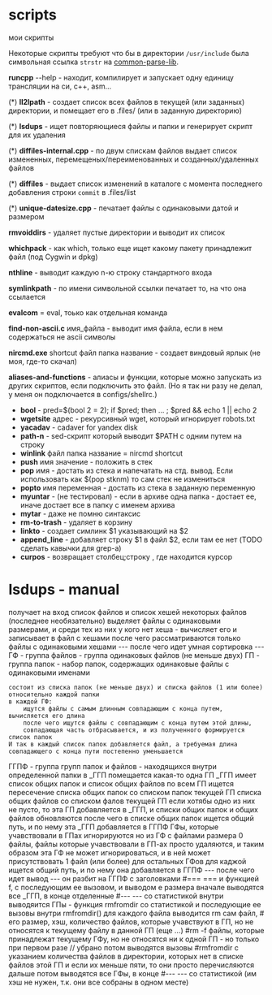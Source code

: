 # scripts

мои скрипты

Некоторые скрипты требуют что бы в директории `/usr/include` была символьная ссылка `strstr` на [common-parse-lib](https://github.com/FeelUsM/common-parse-lib).

**runcpp** --help  - находит, компилирует и запускает одну единицу трансляции на си, c++, asm...

(*) **ll2lpath**  - создает список всех файлов в текущей (или заданных) директории, и помещает его в .files/ (или в заданную директорию)

(*) **lsdups**  - ищет повторяющиеся файлы и папки и генерирует скрипт для их удаления

(*) **diffiles-internal.cpp** - по двум спискам файлов выдает список измененных, перемещеных/переименованных и созданных/удаленных файлов

(*) **diffiles** - выдает список изменений в каталоге с момента последнего добавления строки `commit` в .files/list

(*) **unique-datesize.cpp** - печатает файлы с одинаковыми датой и размером

**rmvoiddirs** - удаляет пустые директории и выводит их список

**whichpack** - как which, только еще ищет какому пакету принадлежит файл (под Cygwin и dpkg)

**nthline** - выводит каждую n-ю строку стандартного входа

**symlinkpath**  - по имени символьной ссылки печатает то, на что она ссылается

**evalcom** = eval, тоько как отдельная команда

**find-non-ascii.c** имя_файла -  выводит имя файла, если в нем содержаться не ascii символы

**nircmd.exe** shortcut файл папка название             - создает виндовый ярлык (не моя, где-то скачал)

**aliases-and-functions** - алиасы и функции, которые можно запускать из других скриптов, если подключить это файл.
(Но я так ни разу не делал, у меня он подключается в configs/shellrc.)

* **bool** - pred=$(bool 2 = 2); if $pred; then ... ; $pred && echo 1 || echo 2
* **wgetsite** адрес            - рекурсивный wget, который игнорирует robots.txt
* **yacadav** - cadaver for yandex disk
* **path-n**  - sed-скрипт который выводит $PATH с одним путем на строку
* **winlink** файл папка название = nircmd shortcut
* **push** имя значение         - положить в стек
* **pop** имя                   - достать из стека и напечатать на стд. вывод. Если использовать как $(pop stknm) то сам стек не измениться
* **popto** имя переменная      - достать из стека в заданную переменную
* **myuntar**  - (не тестировал) - если в архиве одна папка - достает ее, иначе достает все в папку с именем архива
* **mytar** - даже не помню синтаксис
* **rm-to-trash** - удаляет в корзину
* **linkto** - создает симлинк $1 указывающий на $2
* **append_line** - добавляет строку $1 в файл $2, если там ее нет (TODO сделать кавычки для grep-а)
* **curpos** - возвращает столбец;строку , где находится курсор

# lsdups - manual

получает на вход список файлов и список хешей некоторых файлов (последнее необязательно)
выделяет файлы с одинаковыми размерами, 
и среди тех из них у кого нет хеша - вычисляет его и записывает в файл с хешами
после чего рассматриваются только файлы с одинаковыми хешами
--- после чего идет умная сортировка ---
ГФ - группа файлов - группа одинаковых файлов (не меньше двух)
ГП - группа папок - набор папок, содержащих одинаковые файлы с одинаковыми именами
	
	состоит из списка папок (не меньше двух) и списка файлов (1 или более) относительно каждой папки
	в каждой ГФ:
		ищутся файлы с самым длинным совпадающим с конца путем, вычисляется его длина
		после чего ищутся файлы с совпадающим с конца путем этой длины,
		совпадающая часть отбрасывается, и из полученного формируется список папок
	И так в каждый список папок добавляется файл, а требуемая длина совпадающего с конца пути постепенно уменьшается
ГГПФ - группа групп папок и файлов - находящихся внутри определенной папки
	в _ГГП помещается какая-то одна ГП
	_ГГП имеет
		список общих папок 
		и список общих файлов
	по всем ГП ищется пересечение
		списка общих папок со списком папок текущей ГП
		списка общих файлов со списком фалов текущей ГП
	если хотябы одно из них не пусто, то
		эта ГП добавляется в _ГГП, и списки общих папок и общих файлов обновляются
	после чего в списке общих папок ищется общий путь, и по нему эта _ГГП добавляется в ГГПФ
ГФы, которые учавствовали в ГПах игнорируются
	но из ГФ с файлами размера 0 файлы, файлы которые учавствовали в ГП-ах просто удаляются,
	и таким образом эта ГФ не может игнорироваться, и в ней может присутствовать 1 файл (или более)
для остальных ГФов для каджой ищется общий путь, и по нему она добавляется в ГГПФ
--- после чего идет вывод ---
он разбит на ГГПФ с заголовками #=== === и функцией f, с последующим ее вызовом, и выводом е размера
вначале выводятся все _ГГП, в конце отделенные #--- --- со статистикой
	внутри выводяится ГПы - функция rmfromdir со статистикой и последующие ее вызовы
		внутри rmfromdir() для каждого файла выводится
			rm сам файл, # его размер, хэш, 
			количество файлов, которые учавствуют в ГП, но не относятся к текущему файлу в данной ГП (еще ...)
			#rm -f файлы, которые принадлежат текущему ГФу, но не относятся ни к одной ГП
				- но только при первом разе // убрано
		потом выводятся вызовы #rmfromdir с указанием количества файлов в директории, которых нет в списке файлов этой ГП
			и если их меньше пяти, то они просто перечисляются дальше
потом выводятся все ГФы, в конце #--- --- со статистикой
	(им хэш не нужен, т.к. они все собраны в одном месте)
